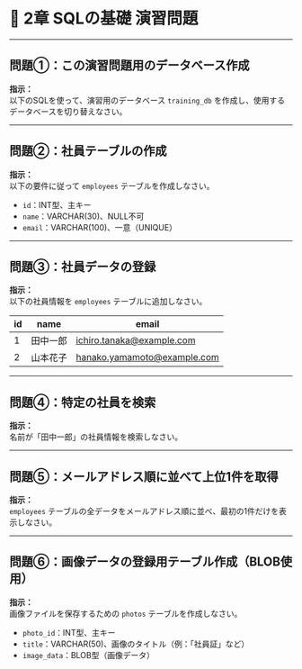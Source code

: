# 📘 2章 SQLの基礎 演習問題

---

## 問題①：この演習問題用のデータベース作成

**指示：**  
以下のSQLを使って、演習用のデータベース `training_db` を作成し、使用するデータベースを切り替えなさい。

---

## 問題②：社員テーブルの作成

**指示：**  
以下の要件に従って `employees` テーブルを作成しなさい。

- `id`：INT型、主キー  
- `name`：VARCHAR(30)、NULL不可  
- `email`：VARCHAR(100)、一意（UNIQUE）

---

## 問題③：社員データの登録

**指示：**  
以下の社員情報を `employees` テーブルに追加しなさい。

| id | name     | email                    |
|----|----------|--------------------------|
| 1  | 田中一郎 | ichiro.tanaka@example.com |
| 2  | 山本花子 | hanako.yamamoto@example.com |


---

## 問題④：特定の社員を検索

**指示：**  
名前が「田中一郎」の社員情報を検索しなさい。


---

## 問題⑤：メールアドレス順に並べて上位1件を取得

**指示：**  
`employees` テーブルの全データをメールアドレス順に並べ、最初の1件だけを表示しなさい。


---

## 問題⑥：画像データの登録用テーブル作成（BLOB使用）

**指示：**  
画像ファイルを保存するための `photos` テーブルを作成しなさい。

- `photo_id`：INT型、主キー  
- `title`：VARCHAR(50)、画像のタイトル（例：「社員証」など）  
- `image_data`：BLOB型（画像データ）

